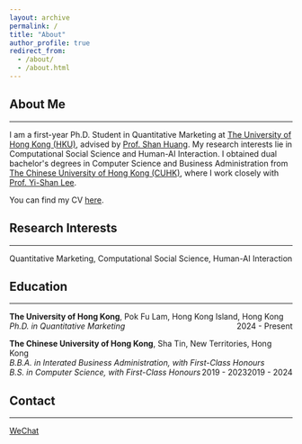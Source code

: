```yaml
---
layout: archive
permalink: /
title: "About"
author_profile: true
redirect_from: 
  - /about/
  - /about.html
---
```


## About Me
---
I am a first-year Ph.D. Student in Quantitative Marketing at <a href="https://www.hku.hk/" target="_blank">The University of Hong Kong (HKU)</a>, advised by <a href="https://www.shanhhuang.com/" target="_blank">Prof. Shan Huang</a>. My research interests lie in Computational Social Science and Human-AI Interaction. I obtained dual bachelor's degrees in Computer Science and Business Administration from <a href="https://www.cuhk.edu.hk/english/index.html" target="_blank">The Chinese University of Hong Kong (CUHK)</a>, where I work closely with <a href="https://sites.google.com/view/yi-shanlee" target="_blank">Prof. Yi-Shan Lee</a>. 

You can find my CV <a href="../files/CV.pdf" target="_blank">here</a>.

## Research Interests
---
Quantitative Marketing, Computational Social Science, Human-AI Interaction

## Education
---
**The University of Hong Kong**, Pok Fu Lam, Hong Kong Island, Hong Kong \
*Ph.D. in Quantitative Marketing* <span style="float: right;">2024 - Present</span> 

**The Chinese University of Hong Kong**, Sha Tin, New Territories, Hong Kong \
*B.B.A. in Interated Business Administration, with First-Class Honours* <span style="float: right;">2019 - 2024</span> \
*B.S. in Computer Science, with First-Class Honours* <span style="float: right;">2019 - 2023</span>  

## Contact
---
[WeChat](../images/wechat.jpg)
